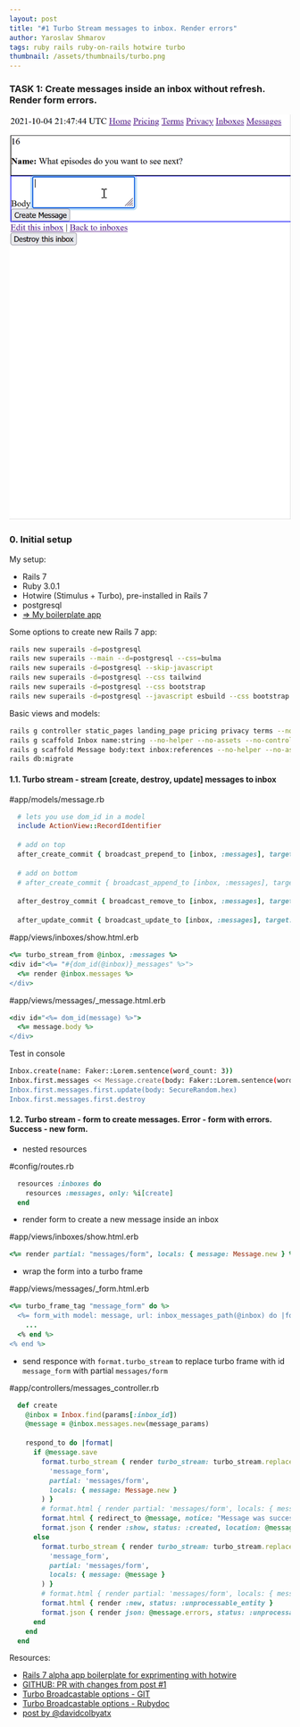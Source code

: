 ```yaml
---
layout: post
title: "#1 Turbo Stream messages to inbox. Render errors"
author: Yaroslav Shmarov
tags: ruby rails ruby-on-rails hotwire turbo
thumbnail: /assets/thumbnails/turbo.png
---
```


### TASK 1: Create messages inside an inbox without refresh. Render form errors.

![hotwire-demo-1](/assets/images/hotwire-demo-1.gif)

### 0. Initial setup

My setup:
* Rails 7
* Ruby 3.0.1
* Hotwire (Stimulus + Turbo), pre-installed in Rails 7
* postgresql
* [=> My boilerplate app](https://github.com/yshmarov/turbo-playground)

Some options to create new Rails 7 app:
```sh
rails new superails -d=postgresql
rails new superails --main --d=postgresql --css=bulma
rails new superails -d=postgresql --skip-javascript
rails new superails -d=postgresql --css tailwind
rails new superails -d=postgresql --css bootstrap
rails new superails -d=postgresql --javascript esbuild --css bootstrap
```

Basic views and models:
```sh
rails g controller static_pages landing_page pricing privacy terms --no-helper --no-assets --no-controller-specs --no-view-specs --no-test-framework
rails g scaffold Inbox name:string --no-helper --no-assets --no-controller-specs --no-view-specs --no-test-framework --no-jbuilder
rails g scaffold Message body:text inbox:references --no-helper --no-assets --no-controller-specs --no-view-specs --no-test-framework --no-jbuilder
rails db:migrate
```

#### 1.1. Turbo stream - stream [create, destroy, update] messages to inbox

#app/models/message.rb
```ruby
  # lets you use dom_id in a model
  include ActionView::RecordIdentifier

  # add on top
  after_create_commit { broadcast_prepend_to [inbox, :messages], target: "#{dom_id(inbox)}_messages" }

  # add on bottom
  # after_create_commit { broadcast_append_to [inbox, :messages], target: "#{dom_id(inbox)}_messages" }

  after_destroy_commit { broadcast_remove_to [inbox, :messages], target: "#{dom_id(self)}" }

  after_update_commit { broadcast_update_to [inbox, :messages], target: "#{dom_id(self)}" }
```

#app/views/inboxes/show.html.erb
```ruby
<%= turbo_stream_from @inbox, :messages %>
<div id="<%= "#{dom_id(@inbox)}_messages" %>">
  <%= render @inbox.messages %>
</div>
```

#app/views/messages/_message.html.erb
```ruby
<div id="<%= dom_id(message) %>">
  <%= message.body %>
</div>
```

Test in console
```sh
Inbox.create(name: Faker::Lorem.sentence(word_count: 3))
Inbox.first.messages << Message.create(body: Faker::Lorem.sentence(word_count: 3))
Inbox.first.messages.first.update(body: SecureRandom.hex)
Inbox.first.messages.first.destroy
```

#### 1.2. Turbo stream - form to create messages. Error - form with errors. Success - new form.

* nested resources

#config/routes.rb
```ruby
  resources :inboxes do
    resources :messages, only: %i[create]
  end
```

* render form to create a new message inside an inbox

#app/views/inboxes/show.html.erb
```ruby
<%= render partial: "messages/form", locals: { message: Message.new } %>
```

* wrap the form into a turbo frame

#app/views/messages/_form.html.erb
```ruby
<%= turbo_frame_tag "message_form" do %>
  <%= form_with model: message, url: inbox_messages_path(@inbox) do |form| %>
  	...
  <% end %>
<% end %>
```

* send responce with `format.turbo_stream` to replace turbo frame with id `message_form` with partial `messages/form`

#app/controllers/messages_controller.rb
```ruby
  def create
    @inbox = Inbox.find(params[:inbox_id])
    @message = @inbox.messages.new(message_params)

    respond_to do |format|
      if @message.save
        format.turbo_stream { render turbo_stream: turbo_stream.replace(
          'message_form', 
          partial: 'messages/form', 
          locals: { message: Message.new }
        ) }
        # format.html { render partial: 'messages/form', locals: { message: Message.new }}
        format.html { redirect_to @message, notice: "Message was successfully created." }
        format.json { render :show, status: :created, location: @message }
      else
        format.turbo_stream { render turbo_stream: turbo_stream.replace(
          'message_form', 
          partial: 'messages/form', 
          locals: { message: @message }
        ) }
        # format.html { render partial: 'messages/form', locals: { message: @message }}
        format.html { render :new, status: :unprocessable_entity }
        format.json { render json: @message.errors, status: :unprocessable_entity }
      end
    end
  end
```

Resources:
* [Rails 7 alpha app boilerplate for exprimenting with hotwire](https://github.com/yshmarov/turbo-playground)
* [GITHUB: PR with changes from post #1](https://github.com/yshmarov/turbo-playground/pull/1)
* [Turbo Broadcastable options - GIT](https://github.com/hotwired/turbo-rails/blob/main/app/models/concerns/turbo/broadcastable.rb)
* [Turbo Broadcastable options - Rubydoc](https://www.rubydoc.info/gems/turbo-rails/0.5.2/Turbo/Broadcastable)
* [post by @davidcolbyatx](https://dev.to/davidcolbyatx/using-hotwire-and-rails-to-build-a-live-commenting-system-aj9)
